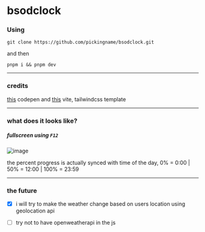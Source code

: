 # bsodclock

### Using

```
git clone https://github.com/pickingname/bsodclock.git
```
and then

```
pnpm i && pnpm dev
```

---

### credits

[this](https://codepen.io/xontab/pen/JrVaYR) codepen and [this](https://github.com/sadman-shami/vite-tailwind-boilerplate) vite, tailwindcss template

---

### what does it looks like?


##### fullscreen using `F12`

![image](https://github.com/pickingname/bsodclock/assets/115550149/8f605fca-7049-4c6c-bc89-67528704fab7)

the percent progress is actually synced with time of the day, 0% = 0:00 | 50% = 12:00 | 100% = 23:59

---

### the future

- [x] i will try to make the weather change based on users location using geolocation api

- [ ] try not to have openweatherapi in the js
